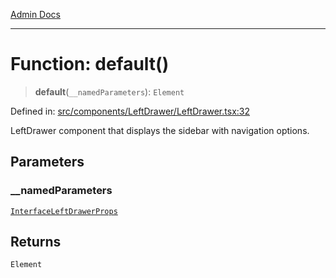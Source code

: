 [Admin Docs](/)

***

# Function: default()

> **default**(`__namedParameters`): `Element`

Defined in: [src/components/LeftDrawer/LeftDrawer.tsx:32](https://github.com/PalisadoesFoundation/talawa-admin/blob/main/src/components/LeftDrawer/LeftDrawer.tsx#L32)

LeftDrawer component that displays the sidebar with navigation options.

## Parameters

### \_\_namedParameters

[`InterfaceLeftDrawerProps`](../interfaces/InterfaceLeftDrawerProps.md)

## Returns

`Element`

